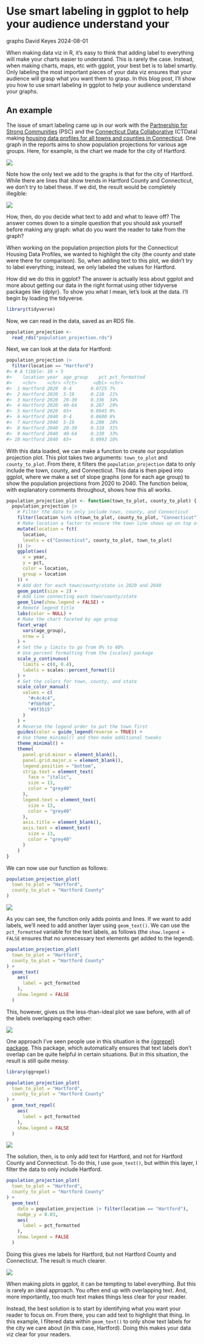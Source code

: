 # Use smart labeling in ggplot to help your audience understand your
graphs
David Keyes
2024-08-01

When making data viz in R, it’s easy to think that adding label to
everything will make your charts easier to understand. This is rarely
the case. Instead, when making charts, maps, etc with ggplot, your best
bet is to label smartly. Only labeling the most important pieces of your
data viz ensures that your audience will grasp what you want them to
grasp. In this blog post, I’ll show you how to use smart labeling in
ggplot to help your audience understand your graphs.

## An example

The issue of smart labeling came up in our work with the [Partnership
for Strong Communities](https://www.pschousing.org/) (PSC) and the
[Connecticut Data Collaborative](https://www.ctdata.org/) (CTData)
making [housing data profiles for all towns and counties in
Connecticut](https://rfortherestofus.com/success-stories/pschousing).
One graph in the reports aims to show population projections for various
age groups. Here, for example, is the chart we made for the city of
Hartford.

![](unnamed-chunk-11-1.svg)

Note how the only text we add to the graphs is that for the city of
Hartford. While there are lines that show trends in Hartford County and
Connecticut, we don’t try to label these. If we did, the result would be
completely illegible:

![](unnamed-chunk-8-1.svg)

How, then, do you decide what text to add and what to leave off? The
answer comes down to a simple question that you should ask yourself
before making any graph: what do you want the reader to take from the
graph?

When working on the population projection plots for the Connecticut
Housing Data Profiles, we wanted to highlight the city (the county and
state were there for comparison). So, when adding text to this plot, we
didn’t try to label everything; instead, we only labeled the values for
Hartford.

How did we do this in ggplot? The answer is actually less about ggplot
and more about getting our data in the right format using other
tidyverse packages like {dplyr}. To show you what I mean, let’s look at
the data. I’ll begin by loading the tidyverse.

``` r
library(tidyverse)
```

Now, we can read in the data, saved as an RDS file.

``` r
population_projection <- 
  read_rds("population_projection.rds")
```

Next, we can look at the data for Hartford:

``` r
population_projection |>
  filter(location == "Hartford")
#> # A tibble: 10 × 5
#>    location year  age_group    pct pct_formatted
#>    <chr>    <chr> <fct>      <dbl> <chr>        
#>  1 Hartford 2020  0-4       0.0725 7%           
#>  2 Hartford 2020  5-19      0.210  21%          
#>  3 Hartford 2020  20-39     0.336  34%          
#>  4 Hartford 2020  40-64     0.287  29%          
#>  5 Hartford 2020  65+       0.0945 9%           
#>  6 Hartford 2040  0-4       0.0600 6%           
#>  7 Hartford 2040  5-19      0.200  20%          
#>  8 Hartford 2040  20-39     0.310  31%          
#>  9 Hartford 2040  40-64     0.330  33%          
#> 10 Hartford 2040  65+       0.0993 10%
```

With this data loaded, we can make a function to create our population
projection plot. This plot takes two arguments: `town_to_plot` and
`county_to_plot`. From there, it filters the `population_projection`
data to only include the town, county, and Connecticut. This data is
then piped into ggplot, where we make a set of slope graphs (one for
each age group) to show the population projections from 2020 to 2040.
The function below, with explanatory comments throughout, shows how this
all works.

``` r
population_projection_plot <- function(town_to_plot, county_to_plot) {
  population_projection |>
    # Filter the data to only include town, county, and Connecticut
    filter(location %in% c(town_to_plot, county_to_plot, "Connecticut")) |>
    # Make location a factor to ensure the town line shows up on top of the others
    mutate(location = fct(
      location,
      levels = c("Connecticut", county_to_plot, town_to_plot)
    )) |>
    ggplot(aes(
      x = year,
      y = pct,
      color = location,
      group = location
    )) +
    # Add dot for each town/county/state in 2020 and 2040
    geom_point(size = 2) +
    # Add line connecting each town/county/state
    geom_line(show.legend = FALSE) +
    # Remote legend title
    labs(color = NULL) +
    # Make the chart faceted by age group
    facet_wrap(
      vars(age_group),
      nrow = 1
    ) +
    # Set the y limits to go from 0% to 40%
    # Use percent formatting from the {scales} package
    scale_y_continuous(
      limits = c(0, 0.4),
      labels = scales::percent_format(1)
    ) +
    # Set the colors for town, county, and state
    scale_color_manual(
      values = c(
        "#c4c4c4",
        "#fbbfb8",
        "#9f3515"
      )
    ) +
    # Reverse the legend order to put the town first
    guides(color = guide_legend(reverse = TRUE)) +
    # Use theme_minimal() and then make additional tweaks
    theme_minimal() +
    theme(
      panel.grid.minor = element_blank(),
      panel.grid.major.x = element_blank(),
      legend.position = "bottom",
      strip.text = element_text(
        face = "italic",
        size = 13,
        color = "grey40"
      ),
      legend.text = element_text(
        size = 13,
        color = "grey40"
      ),
      axis.title = element_blank(),
      axis.text = element_text(
        size = 13,
        color = "grey40"
      )
    )
}
```

We can now use our function as follows:

``` r
population_projection_plot(
  town_to_plot = "Hartford",
  county_to_plot = "Hartford County"
)
```

![](dont-label-everything_files/figure-commonmark/unnamed-chunk-6-1.svg)

As you can see, the function only adds points and lines. If we want to
add labels, we’ll need to add another layer using `geom_text()`. We can
use the `pct_formatted` variable for the text labels, as follows (the
`show.legend = FALSE` ensures that no unnecessary text elements get
added to the legend).

``` r
population_projection_plot(
  town_to_plot = "Hartford",
  county_to_plot = "Hartford County"
) +
  geom_text(
    aes(
      label = pct_formatted
    ),
    show.legend = FALSE
  )
```

This, however, gives us the less-than-ideal plot we saw before, with all
of the labels overlapping each other:

![](dont-label-everything_files/figure-commonmark/unnamed-chunk-8-1.svg)

One approach I’ve seen people use in this situation is the [{ggrepel}
package](https://ggrepel.slowkow.com/). This package, which
automatically ensures that text labels don’t overlap can be quite
helpful in certain situations. But in this situation, the result is
still quite messy.

``` r
library(ggrepel)

population_projection_plot(
  town_to_plot = "Hartford",
  county_to_plot = "Hartford County"
) +
  geom_text_repel(
    aes(
      label = pct_formatted
    ),
    show.legend = FALSE
  ) 
```

![](dont-label-everything_files/figure-commonmark/unnamed-chunk-9-1.svg)

The solution, then, is to only add text for Hartford, and not for
Hartford County and Connecticut. To do this, I use `geom_text()`, but
within this layer, I filter the data to only include Hartford.

``` r
population_projection_plot(
  town_to_plot = "Hartford",
  county_to_plot = "Hartford County"
) +
  geom_text(
    data = population_projection |> filter(location == "Hartford"),
    nudge_y = 0.03,
    aes(
      label = pct_formatted
    ),
    show.legend = FALSE
  )
```

Doing this gives me labels for Hartford, but not Hartford County and
Connecticut. The result is much clearer.

![](dont-label-everything_files/figure-commonmark/unnamed-chunk-11-1.svg)

When making plots in ggplot, it can be tempting to label everything. But
this is rarely an ideal approach. You often end up with overlapping
text. And, more importantly, too much text makes things less clear for
your reader.

Instead, the best solution is to start by identifying what you want your
reader to focus on. From there, you can add text to highlight that
thing. In this example, I filtered data within `geom_text()` to only
show text labels for the city we care about (in this case, Hartford).
Doing this makes your data viz clear for your readers.
